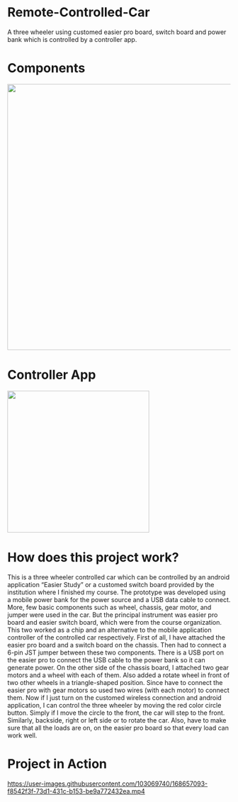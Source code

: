 # Remote-Controlled-Car
A three wheeler using customed easier pro board, switch board and power bank which is controlled by a controller app.
# Components
<img src="https://user-images.githubusercontent.com/103069740/170375004-26c921c9-0ee5-4732-a5dd-efe624e35b79.png" width="600">

# Controller App
<img src="https://user-images.githubusercontent.com/103069740/168968078-816e4f1c-038f-427b-9015-2cb180a75b0f.jpg" width="320">

# How does this project work?
This is a three wheeler controlled car which can be controlled by an android application “Easier Study” or a customed switch board provided by the institution where I finished my course. The prototype was developed using a mobile power bank for the power source and a USB data cable to connect. More, few basic components such as wheel, chassis, gear motor, and jumper were used in the car. But the principal instrument was easier pro board and easier switch board, which were from the course organization. This two worked as a chip and an alternative to the mobile application controller of the controlled car respectively. 
First of all, I have attached the easier pro board and a switch board on the chassis. Then had to connect a 6-pin JST jumper between these two components. There is a USB port on the easier pro to connect the USB cable to the power bank so it can generate power. On the other side of the chassis board, I attached two gear motors and a wheel with each of them. Also added a rotate wheel in front of two other wheels in a triangle-shaped position. Since have to connect the easier pro with gear motors so used two wires (with each motor) to connect them. Now if I just turn on the customed wireless connection and android application, I can control the three wheeler by moving the red color circle button. Simply if I move the circle to the front, the car will step to the front. Similarly, backside, right or left side or to rotate the car. Also, have to make sure that all the loads are on, on the easier pro board so that every load can work well.

# Project in Action
https://user-images.githubusercontent.com/103069740/168657093-f8542f3f-73d1-431c-b153-be9a772432ea.mp4
